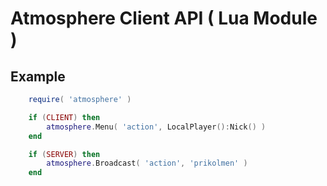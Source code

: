 # Atmosphere Client API ( Lua Module )

## Example
```lua
    require( 'atmosphere' )

    if (CLIENT) then
        atmosphere.Menu( 'action', LocalPlayer():Nick() )
    end

    if (SERVER) then
        atmosphere.Broadcast( 'action', 'prikolmen' )
    end
```
